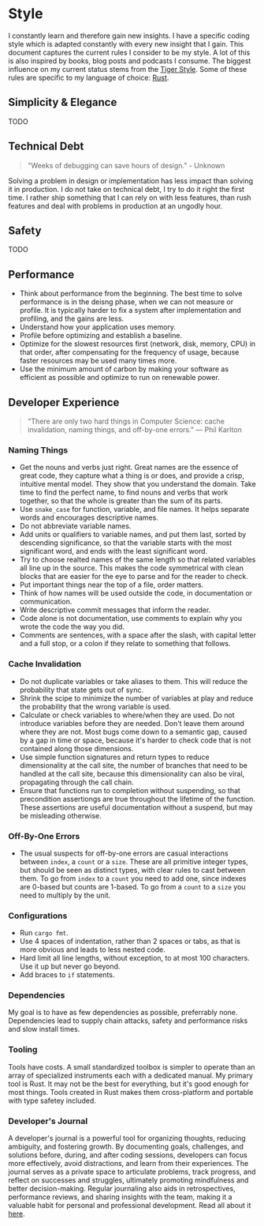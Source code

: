 # Style

I constantly learn and therefore gain new insights. I have a specific coding style which is adapted constantly with every new insight that I gain. This document captures the current rules I consider to be my style.
A lot of this is also inspired by books, blog posts and podcasts I consume. The biggest influence on my current status stems from the [Tiger Style](https://github.com/tigerbeetle/tigerbeetle/blob/main/docs/TIGER_STYLE.md). Some of these rules are specific to my language of choice: [Rust](https://www.rust-lang.org).

## Simplicity & Elegance

TODO

## Technical Debt

> "Weeks of debugging can save hours of design." - Unknown

Solving a problem in design or implementation has less impact than solving it in production. I do not take on technical debt, I try to do it right the first time. I rather ship something that I can rely on with less features, than rush features and deal with problems in production at an ungodly hour.

## Safety

TODO

## Performance

- Think about performance from the beginning. The best time to solve performance is in the deisng phase, when we can not measure or profile. It is typically harder to fix a system after implementation and profiling, and the gains are less.
- Understand how your application uses memory.
- Profile before optimizing and establish a baseline.
- Optimize for the slowest resources first (network, disk, memory, CPU) in that order, after compensating for the frequency of usage, because faster resources may be used many times more.
- Use the minimum amount of carbon by making your software as efficient as possible and optimize to run on renewable power.

## Developer Experience

> "There are only two hard things in Computer Science: cache invalidation, naming things, and
> off-by-one errors." — Phil Karlton

### Naming Things

- Get the nouns and verbs just right. Great names are the essence of great code, they capture what a thing is or does, and provide a crisp, intuitive mental model. They show that you understand the domain. Take time to find the perfect name, to find nouns and verbs that work together, so that the whole is greater than the sum of its parts.
- Use `snake_case` for function, variable, and file names. It helps separate words and encourages descriptive names.
- Do not abbreviate variable names.
- Add units or qualifiers to variable names, and put them last, sorted by descending significance, so that the variable starts with the most significant word, and ends with the least significant word.
- Try to choose realted names of the same length so that related variables all line up in the source. This makes the code symmetrical with clean blocks that are easier for the eye to parse and for the reader to check.
- Put important things near the top of a file, order matters.
- Think of how names will be used outside the code, in documentation or communication.
- Write descriptive commit messages that inform the reader.
- Code alone is not documentation, use comments to explain why you wrote the code the way you did.
- Comments are sentences, with a space after the slash, with capital letter and a full stop, or a colon if they relate to something that follows.

### Cache Invalidation

- Do not duplicate variables or take aliases to them. This will reduce the probability that state gets out of sync.
- Shrink the scipe to minimize the number of variables at play and reduce the probability that the wrong variable is used.
- Calculate or check variables to where/when they are used. Do not introduce variables before they are needed. Don't leave them around where they are not. Most bugs come down to a semantic gap, caused by a gap in time or space, because it's harder to check code that is not contained along those dimensions.
- Use simple function signatures and return types to reduce dimensionality at the call site, the number of branches that need to be handled at the call site, because this dimensionality can also be viral, propagating through the call chain.
- Ensure that functions run to completion without suspending, so that precondition assertiongs are true throughout the lifetime of the function. These assertions are useful documentation without a suspend, but may be misleading otherwise.

### Off-By-One Errors

- The usual suspects for off-by-one errors are casual interactions between `index`, a `count` or a `size`. These are all primitive integer types, but should be seen as distinct types, with clear rules to cast between them. To go from `index` to a `count` you need to add one, since indexes are 0-based but counts are 1-based. To go from a `count` to a `size` you need to multiply by the unit.

### Configurations

- Run `cargo fmt`.
- Use 4 spaces of indentation, rather than 2 spaces or tabs, as that is more obvious and leads to less nested code.
- Hard limit all line lengths, without exception, to at most 100 characters. Use it up but never go beyond.
- Add braces to `if` statements.

### Dependencies

My goal is to have as few dependencies as possible, preferrably none. Dependencies lead to supply chain attacks, safety and performance risks and slow install times.

### Tooling

Tools have costs. A small standardized toolbox is simpler to operate than an array of specialized instruments each with a dedicated manual. My primary tool is Rust. It may not be the best for everything, but it's good enough for most things. Tools created in Rust makes them cross-platform and portable with type safetey included.

### Developer's Journal

A developer's journal is a powerful tool for organizing thoughts, reducing ambiguity, and fostering growth. By documenting goals, challenges, and solutions before, during, and after coding sessions, developers can focus more effectively, avoid distractions, and learn from their experiences. The journal serves as a private space to articulate problems, track progress, and reflect on successes and struggles, ultimately promoting mindfulness and better decision-making. Regular journaling also aids in retrospectives, performance reviews, and sharing insights with the team, making it a valuable habit for personal and professional development. Read all about it [here](https://stackoverflow.blog/2024/12/24/you-should-keep-a-developer-s-journal/).
